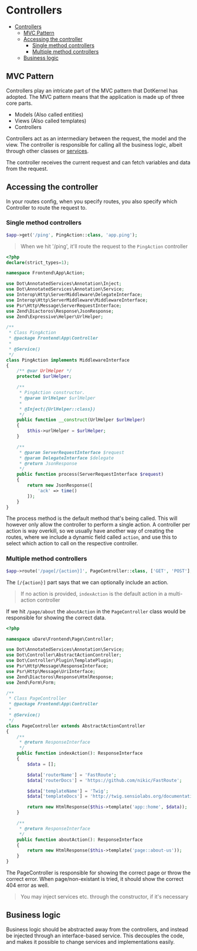 # Controllers

- [Controllers](#controllers)
    - [MVC Pattern](#mvc-pattern)
    - [Accessing the controller](#accessing-the-controller)
        - [Single method controllers](#single-method-controllers)
        - [Multiple method controllers](#multiple-method-controllers)
    - [Business logic](#business-logic)

## MVC Pattern

Controllers play an intricate part of the MVC pattern that DotKernel has adopted. The MVC pattern means that the application is made up of three core parts.

- Models (Also called entities)
- Views (Also called templates)
- Controllers

Controllers act as an intermediary between the request, the model and the view. The controller is responsible for calling all the business logic, albeit through other classes or [services](Services.md).

The controller receives the current request and can fetch variables and data from the request.

## Accessing the controller

In your routes config, when you specify routes, you also specify which Controller to route the request to.

### Single method controllers

```php
$app->get('/ping', PingAction::class, 'app.ping');
```

> When we hit '/ping', it'll route the request to the `PingAction` controller

```php
<?php
declare(strict_types=1);

namespace Frontend\App\Action;

use Dot\AnnotatedServices\Annotation\Inject;
use Dot\AnnotatedServices\Annotation\Service;
use Interop\Http\ServerMiddleware\DelegateInterface;
use Interop\Http\ServerMiddleware\MiddlewareInterface;
use Psr\Http\Message\ServerRequestInterface;
use Zend\Diactoros\Response\JsonResponse;
use Zend\Expressive\Helper\UrlHelper;

/**
 * Class PingAction
 * @package Frontend\App\Controller
 *
 * @Service()
 */
class PingAction implements MiddlewareInterface
{
    /** @var UrlHelper */
    protected $urlHelper;

    /**
     * PingAction constructor.
     * @param UrlHelper $urlHelper
     *
     * @Inject({UrlHelper::class})
     */
    public function __construct(UrlHelper $urlHelper)
    {
        $this->urlHelper = $urlHelper;
    }

    /**
     * @param ServerRequestInterface $request
     * @param DelegateInterface $delegate
     * @return JsonResponse
     */
    public function process(ServerRequestInterface $request)
    {
        return new JsonResponse([
            'ack' => time()
        ]);
    }
}

```

The process method is the default method that's being called. This will however only allow the controller to perform a single action. A controller per action is way overkill, so we usually have another way of creating the routes, where we include a dynamic field called `action`, and use this to select which action to call on the respective controller.

### Multiple method controllers

```php
$app->route('/page[/{action}]', PageController::class, ['GET', 'POST'], 'page');
```

The `[/{action}]` part says that we can optionally include an action.
> If no action is provided, `indexAction` is the default action in a multi-action controller

If we hit `/page/about` the `aboutAction` in the `PageController` class would be responsible for showing the correct data.

```php
<?php

namespace uDare\Frontend\Page\Controller;

use Dot\AnnotatedServices\Annotation\Service;
use Dot\Controller\AbstractActionController;
use Dot\Controller\Plugin\TemplatePlugin;
use Psr\Http\Message\ResponseInterface;
use Psr\Http\Message\UriInterface;
use Zend\Diactoros\Response\HtmlResponse;
use Zend\Form\Form;

/**
 * Class PageController
 * @package Frontend\App\Controller
 *
 * @Service()
 */
class PageController extends AbstractActionController
{
    /**
     * @return ResponseInterface
     */
    public function indexAction(): ResponseInterface
    {
        $data = [];

        $data['routerName'] = 'FastRoute';
        $data['routerDocs'] = 'https://github.com/nikic/FastRoute';

        $data['templateName'] = 'Twig';
        $data['templateDocs'] = 'http://twig.sensiolabs.org/documentation';

        return new HtmlResponse($this->template('app::home', $data));
    }

    /**
     * @return ResponseInterface
     */
    public function aboutAction(): ResponseInterface
    {
        return new HtmlResponse($this->template('page::about-us'));
    }
}
```

The PageController is responsible for showing the correct page or throw the correct error. When page/non-existant is tried, it should show the correct 404 error as well.

> You may inject services etc. through the constructor, if it's necessary

## Business logic

Business logic should be abstracted away from the controllers, and instead be injected through an interface-based service. This decouples the code, and makes it possible to change services and implementations easily.
